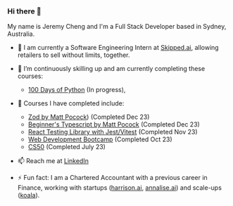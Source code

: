 ### Hi there 👋

My name is Jeremy Cheng and I'm a Full Stack Developer based in Sydney, Australia.

- 👯 I am currently a Software Engineering Intern at [Skipped.ai](https://www.skipped.ai/), allowing retailers to sell without limits, together.
  
- 🌱 I’m continuously skilling up and am currently completing these courses:
    - [100 Days of Python](https://www.udemy.com/course/100-days-of-code/) (In progress),

- 🌱 Courses I have completed include:
    - [Zod by Matt Pocock](https://www.totaltypescript.com/tutorials/zod)) (Completed Dec 23)
    - [Beginner's Typescript by Matt Pocock](https://www.totaltypescript.com/tutorials/beginners-typescript) (Completed Dec 23)
    - [React Testing Library with Jest/Vitest](https://www.udemy.com/course/react-testing-library/) (Completed Nov 23)
    - [Web Development Bootcamp](https://www.udemy.com/course/the-complete-web-development-bootcamp/) (Completed Oct 23)
    - [CS50](https://pll.harvard.edu/course/cs50-introduction-computer-science) (Completed July 23)
      
- 📫 Reach me at [LinkedIn](https://www.linkedin.com/in/jytcheng/)
  
- ⚡ Fun fact: I am a Chartered Accountant with a previous career in Finance, working with startups ([harrison.ai](https://harrison.ai/), [annalise.ai](https://annalise.ai/)) and scale-ups ([koala](https://koala.com/en-au)).

